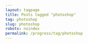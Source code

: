 ```yaml
---
layout: tagpage
title: Posts tagged "photoshop"
tag: photoshop
slug: photoshop
robots: noindex
permalink: /progress/tag/photoshop
---
```

